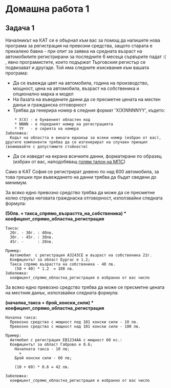 # Домашна работа 1

## Задача 1

Началникът на КАТ се е обърнал към вас за помощ да напишете нова програма за регистрация на превозни средства, защото старата е прекалено бавна - при опит за заявка на средната възраст на автомобилите регистрирани за последните 6 месеца сървърите падат :( , явно програмистите, които подържат Търговския регистър се подвизават и другаде.
Той има следните изисквания към вашата програма:
* Да се въвежда цвят на автомобила, година на производство, мощност, цена на автомобила, възраст на собственика и опционално марка и модел
* На базата на въведените данни да се пресметне цената на местен данък и гражданска отговорност
* Трябва да генерира номер в следния формат 'X(X)NNNNYY', където:
```
    * X(X) - е буквеният областен код
    * NNNN - е поредният номер на регистрацията
    * YY   - e серията на номера
Забележка:
  Кодът на областта е винаги еднакъв за всеки номер (избран от вас), другите компоненти трябва да се изгенерират на случаен принцип (внимавайте с допустимите стойности)
```
* Да се изведат на екрана всичките данни, форматирани по образец (избран от вас, наподобяващ [голям талон на МПС](https://github.com/gaper94/UP_IS_2018/blob/master/Homeworks/01/2-blured.jpg))

Само в КАТ София се регистрират днвено по над 600 автомобила, за това грешки при въвеждането на данни трябва да бъдат сведени до минимум.

За всяко едно превозно средство трябва да може да се пресметне колко струва
неговата гражднаска отговорност, използвайки следната формула:

**(50лв. + такса_спрямо_възрастта_на_собственика) * коефицент_спрямо_областна_регистрация**

```
Такса: 
  20г. - 30г. : 40лв.
  30г. - 45г. : 30лв.
  45г. -      : 20лв.

Пример:
  Aвтомобил  с регистрация А3243CE и възраст на собственика 21г.
  Коефицентът за област Бургас е 1.2;
  Такса спрямо възрастта на собственика - 40 лв.
    (50 + 40) * 1.2  = 108 лв.
Забележка:
  коефицент_спрямо_областна_регистрация е избранно от вас число
```

За всяко едно превозно средство трябва да може се пресметне
цената на местния данък, използвайки следната формула:

   **(начална_такса + брой_конски_сили) * коефицент_спрямо_областна_регистрация**
```  
Начална такса:
  Превозно средство с мощност под 101 конски сили - 10 лв.
  Превозно средство с мощност над 101 конски сили - 100 лв.

Пример:
  Автмобил с регистрация ЕВ1234АА с мощност 60 кс.:
  Коефицентът за област Габрово е 0.6;
    Началната такса - 10 лв;
      +
    Брой конски сили - 60 лв;
    
    (10 + 60) * 0.6 = 42 лв.
      
Забележка:
  коефицент_спрямо_областна_регистрация е избранно от вас число
```
